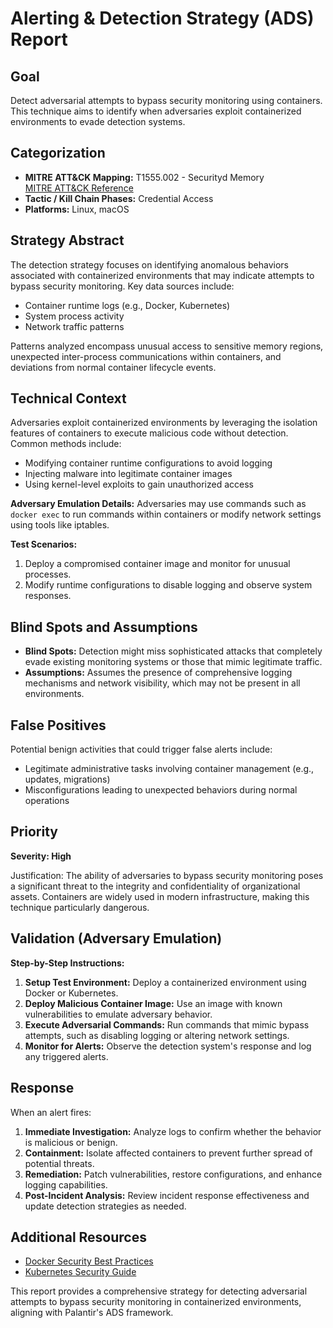 # Alerting & Detection Strategy (ADS) Report

## Goal
Detect adversarial attempts to bypass security monitoring using containers. This technique aims to identify when adversaries exploit containerized environments to evade detection systems.

## Categorization
- **MITRE ATT&CK Mapping:** T1555.002 - Securityd Memory  
  [MITRE ATT&CK Reference](https://attack.mitre.org/techniques/T1555/002)
- **Tactic / Kill Chain Phases:** Credential Access  
- **Platforms:** Linux, macOS  

## Strategy Abstract
The detection strategy focuses on identifying anomalous behaviors associated with containerized environments that may indicate attempts to bypass security monitoring. Key data sources include:

- Container runtime logs (e.g., Docker, Kubernetes)
- System process activity
- Network traffic patterns

Patterns analyzed encompass unusual access to sensitive memory regions, unexpected inter-process communications within containers, and deviations from normal container lifecycle events.

## Technical Context
Adversaries exploit containerized environments by leveraging the isolation features of containers to execute malicious code without detection. Common methods include:

- Modifying container runtime configurations to avoid logging
- Injecting malware into legitimate container images
- Using kernel-level exploits to gain unauthorized access

**Adversary Emulation Details:**
Adversaries may use commands such as `docker exec` to run commands within containers or modify network settings using tools like iptables.

**Test Scenarios:**
1. Deploy a compromised container image and monitor for unusual processes.
2. Modify runtime configurations to disable logging and observe system responses.

## Blind Spots and Assumptions
- **Blind Spots:** Detection might miss sophisticated attacks that completely evade existing monitoring systems or those that mimic legitimate traffic.
- **Assumptions:** Assumes the presence of comprehensive logging mechanisms and network visibility, which may not be present in all environments.

## False Positives
Potential benign activities that could trigger false alerts include:

- Legitimate administrative tasks involving container management (e.g., updates, migrations)
- Misconfigurations leading to unexpected behaviors during normal operations

## Priority
**Severity: High**

Justification:
The ability of adversaries to bypass security monitoring poses a significant threat to the integrity and confidentiality of organizational assets. Containers are widely used in modern infrastructure, making this technique particularly dangerous.

## Validation (Adversary Emulation)
**Step-by-Step Instructions:**

1. **Setup Test Environment:** Deploy a containerized environment using Docker or Kubernetes.
2. **Deploy Malicious Container Image:** Use an image with known vulnerabilities to emulate adversary behavior.
3. **Execute Adversarial Commands:** Run commands that mimic bypass attempts, such as disabling logging or altering network settings.
4. **Monitor for Alerts:** Observe the detection system's response and log any triggered alerts.

## Response
When an alert fires:
1. **Immediate Investigation:** Analyze logs to confirm whether the behavior is malicious or benign.
2. **Containment:** Isolate affected containers to prevent further spread of potential threats.
3. **Remediation:** Patch vulnerabilities, restore configurations, and enhance logging capabilities.
4. **Post-Incident Analysis:** Review incident response effectiveness and update detection strategies as needed.

## Additional Resources
- [Docker Security Best Practices](https://docs.docker.com/engine/security/)
- [Kubernetes Security Guide](https://kubernetes.io/docs/concepts/security/)

This report provides a comprehensive strategy for detecting adversarial attempts to bypass security monitoring in containerized environments, aligning with Palantir's ADS framework.